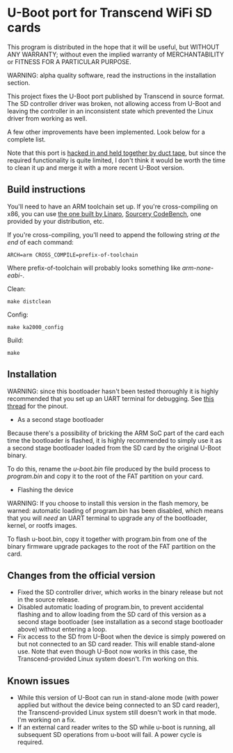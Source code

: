 U-Boot port for Transcend WiFi SD cards 
=======================================

This program is distributed in the hope that it will be useful, but WITHOUT ANY WARRANTY; without even the implied warranty of MERCHANTABILITY or FITNESS FOR A PARTICULAR PURPOSE.

WARNING: alpha quality software, read the instructions in the installation section.

This project fixes the U-Boot port published by Transcend in source format. The SD controller driver was broken, not allowing access from U-Boot and leaving the controller in an inconsistent state which prevented the Linux driver from working as well.

A few other improvements have been implemented. Look below for a complete list.

Note that this port is [hacked in and held together by duct tape](http://cdn.edu-search.com/uploads/duct-tape.jpg), but since the required functionality is quite limited, I don't think it would be worth the time to clean it up and merge it with a more recent U-Boot version.


Build instructions
------------------

You'll need to have an ARM toolchain set up. If you're cross-compiling on x86, you can use [the one built by Linaro](http://www.linaro.org/downloads/), [Sourcery CodeBench](http://www.mentor.com/embedded-software/sourcery-tools/sourcery-codebench/editions/lite-edition/), one provided by your distribution, etc.

If you're cross-compiling, you'll need to append the following string *at the end* of each command:

    ARCH=arm CROSS_COMPILE=prefix-of-toolchain
    
Where prefix-of-toolchain will probably looks something like *arm-none-eabi-*.

Clean:

    make distclean

Config:

    make ka2000_config
    
Build:

    make


Installation
------------

WARNING: since this bootloader hasn't been tested thoroughly it is highly recommended that you set up an UART terminal for debugging. See [this thread](https://forum.openwrt.org/viewtopic.php?id=45820) for the pinout.

* As a second stage bootloader

Because there's a possibility of bricking the ARM SoC part of the card each time the bootloader is flashed, it is highly recommended to simply use it as a second stage bootloader loaded from the SD card by the original U-Boot binary.

To do this, rename the *u-boot.bin* file produced by the build process to *program.bin* and copy it to the root of the FAT partition on your card.

* Flashing the device

WARNING: If you choose to install this version in the flash memory, be warned: automatic loading of program.bin has been disabled, which means that you will *need* an UART terminal to upgrade any of the bootloader, kernel, or rootfs images.

To flash u-boot.bin, copy it together with program.bin from one of the binary firmware upgrade packages to the root of the FAT partition on the card.


Changes from the official version
---------------------------------

* Fixed the SD controller driver, which works in the binary release but not in the source release.
* Disabled automatic loading of program.bin, to prevent accidental flashing and to allow loading from the SD card of this version as a second stage bootloader (see installation as a second stage bootloader above) without entering a loop.
* Fix access to the SD from U-Boot when the device is simply powered on but not connected to an SD card reader. This will enable stand-alone use. Note that even though U-Boot now works in this case, the Transcend-provided Linux system doesn't. I'm working on this.

Known issues
------------

* While this version of U-Boot can run in stand-alone mode (with power applied but without the device being connected to an SD card reader), the Transcend-provided Linux system still doesn't work in that mode. I'm working on a fix.
* If an external card reader writes to the SD while u-boot is running, all subsequent SD operations from u-boot will fail. A power cycle is required.

